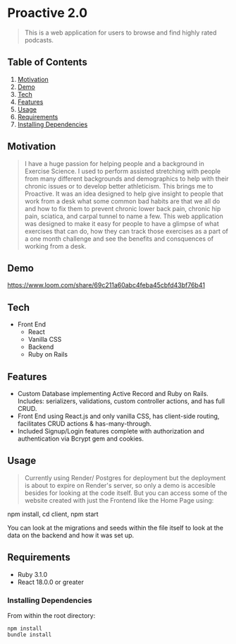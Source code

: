 # Proactive 2.0

> This is a web application for users to browse and find highly rated podcasts. 

## Table of Contents
1. [Motivation](#Demo)
1. [Demo](#Demo)
1. [Tech](#Tech)
1. [Features](#Features)
1. [Usage](#Usage)
1. [Requirements](#requirements)
1. [Installing Dependencies](#installing-dependencies)

## Motivation
> I have a huge passion for helping people and a background in Exercise Science. I used to perform assisted stretching with people from many different backgrounds and demographics to help with their chronic issues or to develop better athleticism. This brings me to Proactive. It was an idea designed to help give insight to people that work from a desk what some common bad habits are that we all do and how to fix them to prevent chronic lower back pain, chronic hip pain, sciatica, and carpal tunnel to name a few. This web application was designed to make it easy for people to have a glimpse of what exercises that can do, how they can track those exercises as a part of a one month challenge and see the benefits and consquences of working from a desk. 

## Demo
https://www.loom.com/share/69c211a60abc4feba45cbfd43bf76b41

## Tech
* Front End
  * React
  * Vanilla CSS
  * Backend
  * Ruby on Rails

## Features
* Custom Database implementing Active Record and Ruby on Rails. Includes: serializers, validations, custom controller actions, and has full CRUD.
* Front End using React.js and only vanilla CSS, has client-side routing, facilitates CRUD actions & has-many-through.
* Included Signup/Login features complete with authorization and authentication via Bcrypt gem and cookies. 


## Usage

> Currently using Render/ Postgres for deployment but the deployment is about to expire on Render's server, so only a demo is accesible besides for looking at the code itself. But you can access some of the website created with just the Frontend like the Home Page using:

npm install, cd client, npm start

You can look at the migrations and seeds within the file itself to look at the data on the backend and how it was set up.

## Requirements

- Ruby 3.1.0
- React 18.0.0 or greater

### Installing Dependencies

From within the root directory:

```
npm install 
bundle install
```
